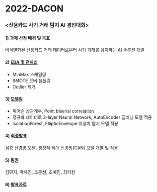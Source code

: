 # 2022-DACON

### <신용카드 사기 거래 탐지 AI 경진대회>

#### 1) 과제 선정 배경 및 목표

비식별화된 신용카드 거래 데이터로부터 사기 거래를 탐지하는 AI 솔루션 개발

#### 2) [EDA 및 전처리](https://colab.research.google.com/drive/1c62a-kTqowd1wE4FaSLMIaV1Xxy69rCH?usp=sharing)

- MinMax 스케일링
- SMOTE 오버 샘플링
- Outlier 제거

#### 3) [모델링](https://colab.research.google.com/drive/1FyZtWM74aIfLvI0V6SZrLpyi2m08Wf8r?usp=sharing)

- 피어슨 상관계수, Point biserial correlation
- 정규화 데이터로 3-layer Neural Network, AutoEncoder 딥러닝 모델 적용
- IsolationForest, EllipticEnvelope 이상치 탐지 모델 적용

#### 4) [최종발표](https://colab.research.google.com/drive/1LaHurz6fOYHfIPHjSBWbIpzyVfa5rTdl?usp=sharing)

심층 신경망 모델, 생성적 적대 신경망(GAN) 모델 개발 및 적용

#### 5) 팀원
김민지, 박혜진, 조문선, 조예진, 최지원

#### 6) [발표자료](https://chom5621.github.io/project/esaa/(2022-DACON)-%EC%8B%A0%EC%9A%A9%EC%B9%B4%EB%93%9C-%EC%82%AC%EA%B8%B0-%EA%B1%B0%EB%9E%98-%ED%83%90%EC%A7%80/)
